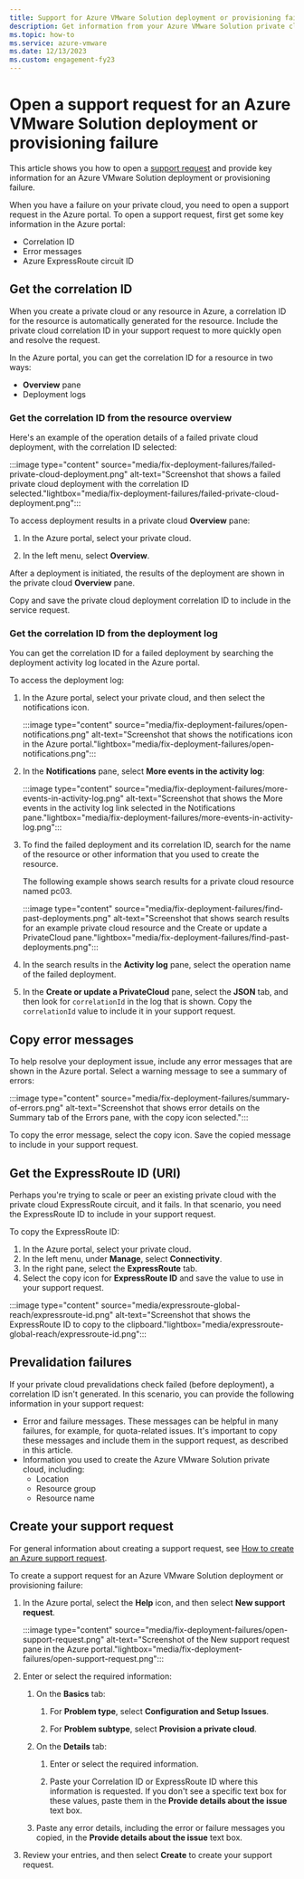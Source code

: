```yaml
---
title: Support for Azure VMware Solution deployment or provisioning failure
description: Get information from your Azure VMware Solution private cloud to file a service request for an Azure VMware Solution deployment or provisioning failure.
ms.topic: how-to
ms.service: azure-vmware
ms.date: 12/13/2023
ms.custom: engagement-fy23
---
```


# Open a support request for an Azure VMware Solution deployment or provisioning failure

This article shows you how to open a [support request](https://rc.portal.azure.com/#create/Microsoft.Support) and provide key information for an Azure VMware Solution deployment or provisioning failure.

When you have a failure on your private cloud, you need to open a support request in the Azure portal. To open a support request, first get some key information in the Azure portal:

- Correlation ID
- Error messages
- Azure ExpressRoute circuit ID

## Get the correlation ID

When you create a private cloud or any resource in Azure, a correlation ID for the resource is automatically generated for the resource. Include the private cloud correlation ID in your support request to more quickly open and resolve the request.

In the Azure portal, you can get the correlation ID for a resource in two ways:

- **Overview** pane
- Deployment logs

### Get the correlation ID from the resource overview

Here's an example of the operation details of a failed private cloud deployment, with the correlation ID selected:

:::image type="content" source="media/fix-deployment-failures/failed-private-cloud-deployment.png" alt-text="Screenshot that shows a failed private cloud deployment with the correlation ID selected."lightbox="media/fix-deployment-failures/failed-private-cloud-deployment.png":::

To access deployment results in a private cloud **Overview** pane:

1. In the Azure portal, select your private cloud.

1. In the left menu, select **Overview**.

After a deployment is initiated, the results of the deployment are shown in the private cloud **Overview** pane.

Copy and save the private cloud deployment correlation ID to include in the service request.

### Get the correlation ID from the deployment log

You can get the correlation ID for a failed deployment by searching the deployment activity log located in the Azure portal.

To access the deployment log:

1. In the Azure portal, select your private cloud, and then select the notifications icon.

   :::image type="content" source="media/fix-deployment-failures/open-notifications.png" alt-text="Screenshot that shows the notifications icon in the Azure portal."lightbox="media/fix-deployment-failures/open-notifications.png":::

1. In the **Notifications** pane, select **More events in the activity log**:

    :::image type="content" source="media/fix-deployment-failures/more-events-in-activity-log.png" alt-text="Screenshot that shows the More events in the activity log link selected in the Notifications pane."lightbox="media/fix-deployment-failures/more-events-in-activity-log.png":::

1. To find the failed deployment and its correlation ID, search for the name of the resource or other information that you used to create the resource.

    The following example shows search results for a private cloud resource named pc03.

    :::image type="content" source="media/fix-deployment-failures/find-past-deployments.png" alt-text="Screenshot that shows search results for an example private cloud resource and the Create or update a PrivateCloud pane."lightbox="media/fix-deployment-failures/find-past-deployments.png":::

1. In the search results in the **Activity log** pane, select the operation name of the failed deployment.

1. In the **Create or update a PrivateCloud** pane, select the **JSON** tab, and then look for `correlationId` in the log that is shown. Copy the `correlationId` value to include it in your support request.

## Copy error messages

To help resolve your deployment issue, include any error messages that are shown in the Azure portal. Select a warning message to see a summary of errors:

:::image type="content" source="media/fix-deployment-failures/summary-of-errors.png" alt-text="Screenshot that shows error details on the Summary tab of the Errors pane, with the copy icon selected.":::

To copy the error message, select the copy icon. Save the copied message to include in your support request.

## Get the ExpressRoute ID (URI)

Perhaps you're trying to scale or peer an existing private cloud with the private cloud ExpressRoute circuit, and it fails. In that scenario, you need the ExpressRoute ID to include in your support request.

To copy the ExpressRoute ID:

1. In the Azure portal, select your private cloud.
1. In the left menu, under **Manage**, select **Connectivity**.
1. In the right pane, select the **ExpressRoute** tab.
1. Select the copy icon for **ExpressRoute ID** and save the value to use in your support request.

:::image type="content" source="media/expressroute-global-reach/expressroute-id.png" alt-text="Screenshot that shows the ExpressRoute ID to copy to the clipboard."lightbox="media/expressroute-global-reach/expressroute-id.png":::

## Prevalidation failures

If your private cloud prevalidations check failed (before deployment), a correlation ID isn't generated. In this scenario, you can provide the following information in your support request:

- Error and failure messages. These messages can be helpful in many failures, for example, for quota-related issues. It's important to copy these messages and include them in the support request, as described in this article.
- Information you used to create the Azure VMware Solution private cloud, including:
  - Location
  - Resource group
  - Resource name

## Create your support request

For general information about creating a support request, see [How to create an Azure support request](../azure-portal/supportability/how-to-create-azure-support-request.md).

To create a support request for an Azure VMware Solution deployment or provisioning failure:

1. In the Azure portal, select the **Help** icon, and then select **New support request**.

    :::image type="content" source="media/fix-deployment-failures/open-support-request.png" alt-text="Screenshot of the New support request pane in the Azure portal."lightbox="media/fix-deployment-failures/open-support-request.png":::

1. Enter or select the required information:

   1. On the **Basics** tab:

      1. For **Problem type**, select **Configuration and Setup Issues**.

      1. For **Problem subtype**, select **Provision a private cloud**.

   1. On the **Details** tab:

      1. Enter or select the required information.

      1. Paste your Correlation ID or ExpressRoute ID where this information is requested. If you don't see a specific text box for these values, paste them in the **Provide details about the issue** text box.

   1. Paste any error details, including the error or failure messages you copied, in the **Provide details about the issue** text box.

1. Review your entries, and then select **Create** to create your support request.

